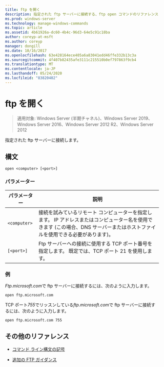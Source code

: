 ```yaml
---
title: ftp を開く
description: 指定された ftp サーバーに接続する、ftp open コマンドのリファレンストピックです。
ms.prod: windows-server
ms.technology: manage-windows-commands
ms.topic: article
ms.assetid: 4b61926a-dc60-4b4c-96d3-64e5c91c18ba
author: coreyp-at-msft
ms.author: coreyp
manager: dongill
ms.date: 10/16/2017
ms.openlocfilehash: 63e428164ece405a6a83041edd46ffe332b13c3a
ms.sourcegitcommit: 4f407b82435afe3111c215510b0ef797863f9cb4
ms.translationtype: MT
ms.contentlocale: ja-JP
ms.lasthandoff: 05/24/2020
ms.locfileid: "83820402"
---
```

# <a name="ftp-open"></a>ftp を開く

> 適用対象: Windows Server (半期チャネル)、Windows Server 2019、Windows Server 2016、Windows Server 2012 R2、Windows Server 2012

指定された ftp サーバーに接続します。

## <a name="syntax"></a>構文

```
open <computer> [<port>]
```

### <a name="parameters"></a>パラメーター

| パラメーター | 説明 |
| --------- | ----------- |
| `<computer>` | 接続を試みているリモート コンピューターを指定します。 IP アドレスまたはコンピューター名を使用できます (この場合、DNS サーバーまたはホストファイルを使用できる必要があります)。 |
| `[<port>]` | Ftp サーバーへの接続に使用する TCP ポート番号を指定します。 既定では、TCP ポート 21 を使用します。 |

### <a name="examples"></a>例

*Ftp.microsoft.com*で ftp サーバーに接続するには、次のように入力します。

```
open ftp.microsoft.com
```

TCP ポート*755*でリッスンしている*ftp.microsoft.com*で ftp サーバーに接続するには、次のように入力します。

```
open ftp.microsoft.com 755
```

## <a name="additional-references"></a>その他のリファレンス

- [コマンド ライン構文の記号](command-line-syntax-key.md)

- [追加の FTP ガイダンス](https://docs.microsoft.com/previous-versions/orphan-topics/ws.10/cc756013(v=ws.10))
